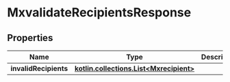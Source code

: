 
# MxvalidateRecipientsResponse

## Properties
Name | Type | Description | Notes
------------ | ------------- | ------------- | -------------
**invalidRecipients** | [**kotlin.collections.List&lt;Mxrecipient&gt;**](Mxrecipient.md) |  | 



